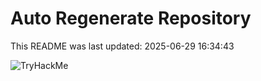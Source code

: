 # Auto Regenerate Repository

This README was last updated: 2025-06-29 16:34:43

 ![TryHackMe](https://tryhackme.com/badge/533634)